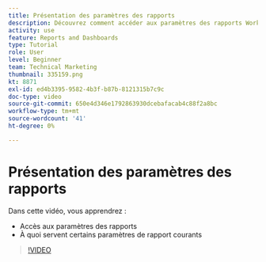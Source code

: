 ```yaml
---
title: Présentation des paramètres des rapports
description: Découvrez comment accéder aux paramètres des rapports Workfront et à quoi servent certains paramètres de rapport courants.
activity: use
feature: Reports and Dashboards
type: Tutorial
role: User
level: Beginner
team: Technical Marketing
thumbnail: 335159.png
kt: 8871
exl-id: ed4b3395-9582-4b3f-b87b-8121315b7c9c
doc-type: video
source-git-commit: 650e4d346e1792863930dcebafacab4c88f2a8bc
workflow-type: tm+mt
source-wordcount: '41'
ht-degree: 0%

---
```


# Présentation des paramètres des rapports

Dans cette vidéo, vous apprendrez :

* Accès aux paramètres des rapports
* À quoi servent certains paramètres de rapport courants

>[!VIDEO](https://video.tv.adobe.com/v/335159/?quality=12&learn=on)
